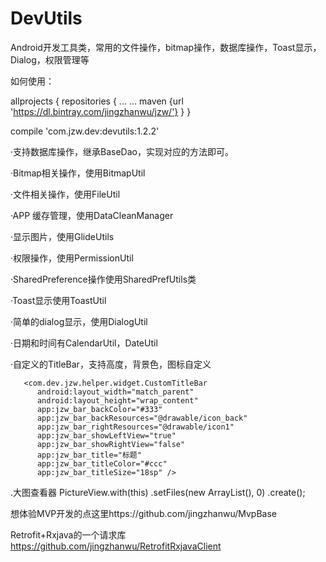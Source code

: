 # DevUtils
Android开发工具类，常用的文件操作，bitmap操作，数据库操作，Toast显示，Dialog，权限管理等

如何使用：


allprojects {
    repositories {
        ...
        ...
        maven {url 'https://dl.bintray.com/jingzhanwu/jzw/'}
    }
}

compile 'com.jzw.dev:devutils:1.2.2'

·支持数据库操作，继承BaseDao，实现对应的方法即可。

·Bitmap相关操作，使用BitmapUtil

·文件相关操作，使用FileUtil

·APP 缓存管理，使用DataCleanManager

·显示图片，使用GlideUtils

·权限操作，使用PermissionUtil

·SharedPreference操作使用SharedPrefUtils类

·Toast显示使用ToastUtil

·简单的dialog显示，使用DialogUtil

·日期和时间有CalendarUtil，DateUtil

·自定义的TitleBar，支持高度，背景色，图标自定义

       <com.dev.jzw.helper.widget.CustomTitleBar
          android:layout_width="match_parent"
          android:layout_height="wrap_content"
          app:jzw_bar_backColor="#333"
          app:jzw_bar_backResources="@drawable/icon_back"
          app:jzw_bar_rightResources="@drawable/icon1"
          app:jzw_bar_showLeftView="true"
          app:jzw_bar_showRightView="false"
          app:jzw_bar_title="标题"
          app:jzw_bar_titleColor="#ccc"
          app:jzw_bar_titleSize="18sp" />
.大图查看器
   PictureView.with(this)
                   .setFiles(new ArrayList<File>(), 0)
                   .create();
                   
想体验MVP开发的点这里https://github.com/jingzhanwu/MvpBase

Retrofit+Rxjava的一个请求库
https://github.com/jingzhanwu/RetrofitRxjavaClient
